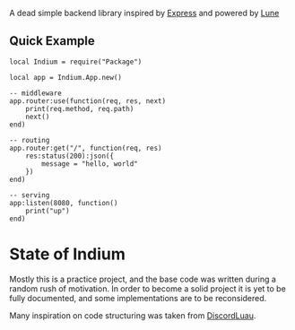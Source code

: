A dead simple backend library inspired by [Express](https://github.com/expressjs/express) and powered by [Lune](https://lune-org.github.io/docs)

## Quick Example
```luau
local Indium = require("Package")

local app = Indium.App.new()

-- middleware
app.router:use(function(req, res, next)
    print(req.method, req.path)
    next()
end)

-- routing
app.router:get("/", function(req, res)  
    res:status(200):json({
        message = "hello, world"
    })
end)

-- serving
app:listen(8080, function()  
    print("up")
end)
```

# State of Indium
Mostly this is a practice project, and the base code was written during a random rush of motivation. In order to become a solid project it is yet to be fully documented, and some implementations are to be reconsidered.

Many inspiration on code structuring was taken from [DiscordLuau](https://github.com/DiscordLuau/discord-luau).

